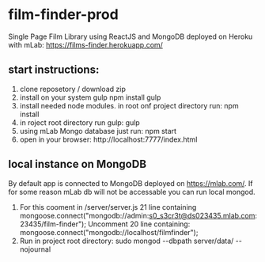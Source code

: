 # film-finder-prod
Single Page Film Library using ReactJS and MongoDB
deployed on Heroku with mLab: https://films-finder.herokuapp.com/
## start instructions:
1. clone reposetory / download zip
2. install on your system gulp 
   npm install gulp
3. install needed node modules. in root onf project directory run:
   npm install
4. in roject root directory run gulp:
   gulp
4. using mLab Mongo database just run:
   npm start
5. open in your browser:
   http://localhost:7777/index.html
## local instance on MongoDB
By default app is connected to MongoDB deployed on https://mlab.com/.
If for some reason mLab db will not be accessable you can run local mongod.
1. For this cooment in /server/server.js 21 line containing
    mongoose.connect("mongodb://admin:s0_s3cr3t@ds023435.mlab.com:23435/film-finder");
   Uncomment 20 line containing:
    mongoose.connect("mongodb://localhost/filmfinder");
2. Run in project root directory:
    sudo mongod --dbpath server/data/ --nojournal

